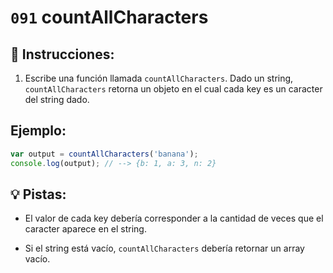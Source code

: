 # `091` countAllCharacters

## 📝 Instrucciones:

1. Escribe una función llamada `countAllCharacters`. Dado un string, `countAllCharacters` retorna un objeto en el cual cada key es un caracter del string dado. 

## Ejemplo:

```js
var output = countAllCharacters('banana');
console.log(output); // --> {b: 1, a: 3, n: 2}
```

## 💡 Pistas:

+ El valor de cada key debería corresponder a la cantidad de veces que el caracter aparece en el string.

+ Si el string está vacío, `countAllCharacters` debería retornar un array vacío.